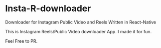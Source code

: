 # Insta-R-downloader
Downloader for Instagram Public Video and Reels Written in React-Native


This is Instagram Reels/Public Video downloader App. I made it for fun.

Feel Free to PR.
